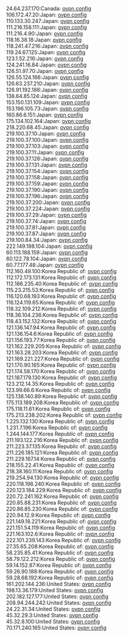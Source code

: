 24.64.237.170:Canada: [ovpn config](vpn/24_64_237_170.ovpn)  
106.172.47.20:Japan: [ovpn config](vpn/106_172_47_20.ovpn)  
110.133.30.247:Japan: [ovpn config](vpn/110_133_30_247.ovpn)  
111.216.158.111:Japan: [ovpn config](vpn/111_216_158_111.ovpn)  
111.216.4.90:Japan: [ovpn config](vpn/111_216_4_90.ovpn)  
118.16.38.18:Japan: [ovpn config](vpn/118_16_38_18.ovpn)  
118.241.47.216:Japan: [ovpn config](vpn/118_241_47_216.ovpn)  
119.24.67.125:Japan: [ovpn config](vpn/119_24_67_125.ovpn)  
123.1.52.216:Japan: [ovpn config](vpn/123_1_52_216.ovpn)  
124.241.16.84:Japan: [ovpn config](vpn/124_241_16_84.ovpn)  
126.51.97.70:Japan: [ovpn config](vpn/126_51_97_70.ovpn)  
126.55.124.166:Japan: [ovpn config](vpn/126_55_124_166.ovpn)  
126.63.237.210:Japan: [ovpn config](vpn/126_63_237_210.ovpn)  
126.91.192.186:Japan: [ovpn config](vpn/126_91_192_186.ovpn)  
138.64.85.124:Japan: [ovpn config](vpn/138_64_85_124.ovpn)  
153.150.131.109:Japan: [ovpn config](vpn/153_150_131_109.ovpn)  
153.196.105.73:Japan: [ovpn config](vpn/153_196_105_73.ovpn)  
160.86.6.151:Japan: [ovpn config](vpn/160_86_6_151.ovpn)  
175.134.102.164:Japan: [ovpn config](vpn/175_134_102_164.ovpn)  
218.220.68.45:Japan: [ovpn config](vpn/218_220_68_45.ovpn)  
219.100.37.10:Japan: [ovpn config](vpn/219_100_37_10.ovpn)  
219.100.37.100:Japan: [ovpn config](vpn/219_100_37_100.ovpn)  
219.100.37.103:Japan: [ovpn config](vpn/219_100_37_103.ovpn)  
219.100.37.11:Japan: [ovpn config](vpn/219_100_37_11.ovpn)  
219.100.37.126:Japan: [ovpn config](vpn/219_100_37_126.ovpn)  
219.100.37.131:Japan: [ovpn config](vpn/219_100_37_131.ovpn)  
219.100.37.154:Japan: [ovpn config](vpn/219_100_37_154.ovpn)  
219.100.37.158:Japan: [ovpn config](vpn/219_100_37_158.ovpn)  
219.100.37.159:Japan: [ovpn config](vpn/219_100_37_159.ovpn)  
219.100.37.190:Japan: [ovpn config](vpn/219_100_37_190.ovpn)  
219.100.37.196:Japan: [ovpn config](vpn/219_100_37_196.ovpn)  
219.100.37.200:Japan: [ovpn config](vpn/219_100_37_200.ovpn)  
219.100.37.224:Japan: [ovpn config](vpn/219_100_37_224.ovpn)  
219.100.37.29:Japan: [ovpn config](vpn/219_100_37_29.ovpn)  
219.100.37.74:Japan: [ovpn config](vpn/219_100_37_74.ovpn)  
219.100.37.81:Japan: [ovpn config](vpn/219_100_37_81.ovpn)  
219.100.37.87:Japan: [ovpn config](vpn/219_100_37_87.ovpn)  
219.100.84.34:Japan: [ovpn config](vpn/219_100_84_34.ovpn)  
222.149.198.104:Japan: [ovpn config](vpn/222_149_198_104.ovpn)  
60.113.188.159:Japan: [ovpn config](vpn/60_113_188_159.ovpn)  
60.122.78.104:Japan: [ovpn config](vpn/60_122_78_104.ovpn)  
60.77.177.48:Japan: [ovpn config](vpn/60_77_177_48.ovpn)  
112.160.49.100:Korea Republic of: [ovpn config](vpn/112_160_49_100.ovpn)  
112.172.173.131:Korea Republic of: [ovpn config](vpn/112_172_173_131.ovpn)  
112.186.235.40:Korea Republic of: [ovpn config](vpn/112_186_235_40.ovpn)  
115.23.215.53:Korea Republic of: [ovpn config](vpn/115_23_215_53.ovpn)  
116.120.68.193:Korea Republic of: [ovpn config](vpn/116_120_68_193.ovpn)  
116.124.119.65:Korea Republic of: [ovpn config](vpn/116_124_119_65.ovpn)  
118.32.109.212:Korea Republic of: [ovpn config](vpn/118_32_109_212.ovpn)  
118.36.104.236:Korea Republic of: [ovpn config](vpn/118_36_104_236.ovpn)  
118.43.152.132:Korea Republic of: [ovpn config](vpn/118_43_152_132.ovpn)  
121.136.147.94:Korea Republic of: [ovpn config](vpn/121_136_147_94.ovpn)  
121.136.154.6:Korea Republic of: [ovpn config](vpn/121_136_154_6.ovpn)  
121.156.193.77:Korea Republic of: [ovpn config](vpn/121_156_193_77.ovpn)  
121.162.229.205:Korea Republic of: [ovpn config](vpn/121_162_229_205.ovpn)  
121.163.28.203:Korea Republic of: [ovpn config](vpn/121_163_28_203.ovpn)  
121.169.221.227:Korea Republic of: [ovpn config](vpn/121_169_221_227.ovpn)  
121.170.90.165:Korea Republic of: [ovpn config](vpn/121_170_90_165.ovpn)  
121.174.58.170:Korea Republic of: [ovpn config](vpn/121_174_58_170.ovpn)  
121.187.179.130:Korea Republic of: [ovpn config](vpn/121_187_179_130.ovpn)  
123.212.14.35:Korea Republic of: [ovpn config](vpn/123_212_14_35.ovpn)  
123.99.66.6:Korea Republic of: [ovpn config](vpn/123_99_66_6.ovpn)  
125.138.140.89:Korea Republic of: [ovpn config](vpn/125_138_140_89.ovpn)  
175.113.189.208:Korea Republic of: [ovpn config](vpn/175_113_189_208.ovpn)  
175.118.11.61:Korea Republic of: [ovpn config](vpn/175_118_11_61.ovpn)  
175.213.238.202:Korea Republic of: [ovpn config](vpn/175_213_238_202.ovpn)  
1.225.132.130:Korea Republic of: [ovpn config](vpn/1_225_132_130.ovpn)  
1.231.7.196:Korea Republic of: [ovpn config](vpn/1_231_7_196.ovpn)  
1.244.144.177:Korea Republic of: [ovpn config](vpn/1_244_144_177.ovpn)  
211.193.122.216:Korea Republic of: [ovpn config](vpn/211_193_122_216.ovpn)  
211.223.37.135:Korea Republic of: [ovpn config](vpn/211_223_37_135.ovpn)  
211.226.185.121:Korea Republic of: [ovpn config](vpn/211_226_185_121.ovpn)  
211.229.167.14:Korea Republic of: [ovpn config](vpn/211_229_167_14.ovpn)  
218.155.22.41:Korea Republic of: [ovpn config](vpn/218_155_22_41.ovpn)  
218.38.160.11:Korea Republic of: [ovpn config](vpn/218_38_160_11.ovpn)  
219.254.94.130:Korea Republic of: [ovpn config](vpn/219_254_94_130.ovpn)  
220.118.198.240:Korea Republic of: [ovpn config](vpn/220_118_198_240.ovpn)  
220.123.184.229:Korea Republic of: [ovpn config](vpn/220_123_184_229.ovpn)  
220.72.241.162:Korea Republic of: [ovpn config](vpn/220_72_241_162.ovpn)  
220.85.88.231:Korea Republic of: [ovpn config](vpn/220_85_88_231.ovpn)  
220.86.85.230:Korea Republic of: [ovpn config](vpn/220_86_85_230.ovpn)  
220.94.12.9:Korea Republic of: [ovpn config](vpn/220_94_12_9.ovpn)  
221.149.18.221:Korea Republic of: [ovpn config](vpn/221_149_18_221.ovpn)  
221.151.54.119:Korea Republic of: [ovpn config](vpn/221_151_54_119.ovpn)  
221.163.102.6:Korea Republic of: [ovpn config](vpn/221_163_102_6.ovpn)  
222.101.239.143:Korea Republic of: [ovpn config](vpn/222_101_239_143.ovpn)  
27.35.65.208:Korea Republic of: [ovpn config](vpn/27_35_65_208.ovpn)  
58.235.85.41:Korea Republic of: [ovpn config](vpn/58_235_85_41.ovpn)  
58.79.122.212:Korea Republic of: [ovpn config](vpn/58_79_122_212.ovpn)  
59.14.152.87:Korea Republic of: [ovpn config](vpn/59_14_152_87.ovpn)  
59.26.90.188:Korea Republic of: [ovpn config](vpn/59_26_90_188.ovpn)  
59.28.68.192:Korea Republic of: [ovpn config](vpn/59_28_68_192.ovpn)  
161.202.144.236:United States: [ovpn config](vpn/161_202_144_236.ovpn)  
198.13.36.179:United States: [ovpn config](vpn/198_13_36_179.ovpn)  
202.182.127.177:United States: [ovpn config](vpn/202_182_127_177.ovpn)  
208.94.244.242:United States: [ovpn config](vpn/208_94_244_242.ovpn)  
24.22.31.34:United States: [ovpn config](vpn/24_22_31_34.ovpn)  
45.32.29.3:United States: [ovpn config](vpn/45_32_29_3.ovpn)  
45.32.8.100:United States: [ovpn config](vpn/45_32_8_100.ovpn)  
70.171.240.165:United States: [ovpn config](vpn/70_171_240_165.ovpn)  
